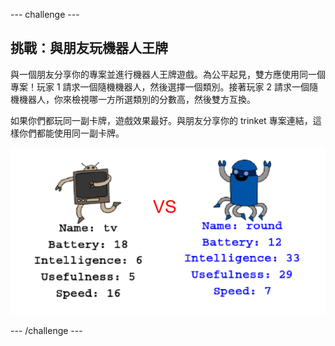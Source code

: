 --- challenge ---
## 挑戰：與朋友玩機器人王牌
與一個朋友分享你的專案並進行機器人王牌遊戲。為公平起見，雙方應使用同一個專案！玩家 1 請求一個隨機機器人，然後選擇一個類別。接著玩家 2 請求一個隨機機器人，你來檢視哪一方所選類別的分數高，然後雙方互換。 

如果你們都玩同一副卡牌，遊戲效果最好。與朋友分享你的 trinket 專案連結，這樣你們都能使用同一副卡牌。 

![screenshot](images/robotrumps-play.png)




--- /challenge ---
